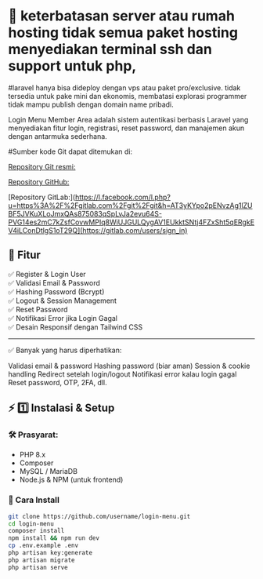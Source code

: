 # 🚀 keterbatasan server atau rumah hosting tidak semua paket hosting menyediakan terminal ssh dan support untuk php, 
#laravel hanya bisa dideploy dengan vps atau paket pro/exclusive. tidak tersedia untuk pake mini dan ekonomis, membatasi explorasi programmer tidak mampu publish dengan domain name pribadi.

Login Menu Member Area adalah sistem autentikasi berbasis Laravel yang menyediakan fitur login, registrasi, reset password, dan manajemen akun dengan antarmuka sederhana.

#Sumber kode Git dapat ditemukan di:

[Repository Git resmi:](https://git-scm.com/?fbclid=IwZXh0bgNhZW0CMTAAAR1yC3YgaxSIUf-Rnij5f-qmSZzB6eRJrwSiuEr4HrZ9S5deTL10n606Qk4_aem_xKNTk6AspdkXFRk0Y0EEUw)

[Repository GitHub:]([https://l.facebook.com/l.php?u=https%3A%2F%2Fgithub.com%2Fgit%2Fgit&h=AT2ywsjfQWD95VJAcOmC6cCdpxlNVyxCeZ5_MLBmeJk2AQgtAhqqoDCzRM3KyS-U_9fpR2NW8oVFkjs9N1czocLNnvLmGFvE6oo8v1ipP4UFIMENZLfYYPYm6Qkpo7VSTPeKpMk])

[Repository GitLab:](https://l.facebook.com/l.php?u=https%3A%2F%2Fgitlab.com%2Fgit%2Fgit&h=AT3yKYpo2pENvzAg1lZUBF5JVKuXLoJmxQAs875083qSpLvJa2evu64S-PVG14es2mC7kZsfCovwMPIq8WiUJGULQygAV1EUkktSNtj4FZxSht5qERgkEV4iLConDtlgS1oT29Q](https://gitlab.com/users/sign_in)

## 🎯 Fitur
✅ Register & Login User  
✅ Validasi Email & Password  
✅ Hashing Password (Bcrypt)  
✅ Logout & Session Management  
✅ Reset Password  
✅ Notifikasi Error jika Login Gagal  
✅ Desain Responsif dengan Tailwind CSS  

---

✅ Banyak yang harus diperhatikan:

Validasi email & password
Hashing password (biar aman)
Session & cookie handling
Redirect setelah login/logout
Notifikasi error kalau login gagal
Reset password, OTP, 2FA, dll.

## ⚡ 1️⃣ **Instalasi & Setup**
### **🛠️ Prasyarat:**
- PHP 8.x  
- Composer  
- MySQL / MariaDB  
- Node.js & NPM (untuk frontend)  

### **📌 Cara Install**
```sh
git clone https://github.com/username/login-menu.git
cd login-menu
composer install
npm install && npm run dev
cp .env.example .env
php artisan key:generate
php artisan migrate
php artisan serve

